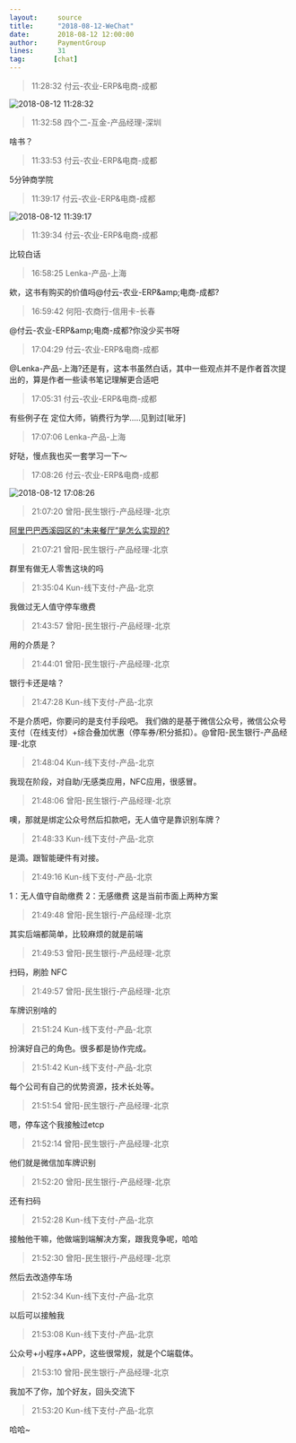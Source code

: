 ```yaml
---
layout:     source 
title:      "2018-08-12-WeChat"
date:       2018-08-12 12:00:00
author:     PaymentGroup
lines:      31 
tag:       [chat]
---
```

> 11:28:32  付云-农业-ERP&电商-成都  
   
![2018-08-12 11:28:32](http://static.cocolian.cn/img/201808/20180812_112832.png) 
   
> 11:32:58  四个二-互金-产品经理-深圳  
   
啥书？  
   
> 11:33:53  付云-农业-ERP&电商-成都  
   
5分钟商学院  
   
> 11:39:17  付云-农业-ERP&电商-成都  
   
![2018-08-12 11:39:17](http://static.cocolian.cn/img/201808/20180812_113917.png) 
   
> 11:39:34  付云-农业-ERP&电商-成都  
   
比较白话  
   
> 16:58:25  Lenka-产品-上海  
   
欸，这书有购买的价值吗@付云-农业-ERP&amp;amp;电商-成都?  
   
> 16:59:42  何阳-农商行-信用卡-长春  
   
@付云-农业-ERP&amp;amp;电商-成都?你没少买书呀  
   
> 17:04:29  付云-农业-ERP&电商-成都  
   
@Lenka-产品-上海?还是有，这本书虽然白话，其中一些观点并不是作者首次提出的，算是作者一些读书笔记理解更合适吧  
   
> 17:05:31  付云-农业-ERP&电商-成都  
   
有些例子在 定位大师，销费行为学.....见到过[呲牙]  
   
> 17:07:06  Lenka-产品-上海  
   
好哒，慢点我也买一套学习一下～  
   
> 17:08:26  付云-农业-ERP&电商-成都  
   
![2018-08-12 17:08:26](http://static.cocolian.cn/img/201808/20180812_170826.png) 
   
> 21:07:20  曾阳-民生银行-产品经理-北京  
   
[阿里巴巴西溪园区的“未来餐厅”是怎么实现的?](http://mp.weixin.qq.com/s?__biz=MzU0OTkwNjgzMw==&amp;amp;amp;mid=2247483739&amp;amp;amp;idx=1&amp;amp;amp;sn=947da7bd5088d3a02f960adc60571a8c&amp;amp;amp;chksm=fba9f1a5ccde78b38b85c77ab1d331d027bfac4421822e97f57a0416f9abb770f48352e9aa26&amp;amp;amp;mpshare=1&amp;amp;amp;scene=1&amp;amp;amp;srcid=08125YUiIETOnGfvGoOjRwVI#rd)  
   
> 21:07:21  曾阳-民生银行-产品经理-北京  
   
群里有做无人零售这块的吗  
   
> 21:35:04  Kun-线下支付-产品-北京  
   
我做过无人值守停车缴费  
   
> 21:43:57  曾阳-民生银行-产品经理-北京  
   
用的介质是？  
   
> 21:44:01  曾阳-民生银行-产品经理-北京  
   
银行卡还是啥？  
   
> 21:47:28  Kun-线下支付-产品-北京  
   
不是介质吧，你要问的是支付手段吧。 我们做的是基于微信公众号，微信公众号支付（在线支付）+综合叠加优惠（停车券/积分抵扣）。@曾阳-民生银行-产品经理-北京   
   
> 21:48:04  Kun-线下支付-产品-北京  
   
我现在阶段，对自助/无感类应用，NFC应用，很感冒。  
   
> 21:48:06  曾阳-民生银行-产品经理-北京  
   
噢，那就是绑定公众号然后扣款吧，无人值守是靠识别车牌？  
   
> 21:48:33  Kun-线下支付-产品-北京  
   
是滴。跟智能硬件有对接。  
   
> 21:49:16  Kun-线下支付-产品-北京  
   
1：无人值守自助缴费 2：无感缴费 这是当前市面上两种方案  
   
> 21:49:48  曾阳-民生银行-产品经理-北京  
   
其实后端都简单，比较麻烦的就是前端  
   
> 21:49:53  曾阳-民生银行-产品经理-北京  
   
扫码，刷脸 NFC  
   
> 21:49:57  曾阳-民生银行-产品经理-北京  
   
车牌识别啥的  
   
> 21:51:24  Kun-线下支付-产品-北京  
   
扮演好自己的角色。很多都是协作完成。  
   
> 21:51:42  Kun-线下支付-产品-北京  
   
每个公司有自己的优势资源，技术长处等。  
   
> 21:51:54  曾阳-民生银行-产品经理-北京  
   
嗯，停车这个我接触过etcp  
   
> 21:52:14  曾阳-民生银行-产品经理-北京  
   
他们就是微信加车牌识别  
   
> 21:52:20  曾阳-民生银行-产品经理-北京  
   
还有扫码  
   
> 21:52:28  Kun-线下支付-产品-北京  
   
接触他干嘛，他做端到端解决方案，跟我竞争呢，哈哈  
   
> 21:52:30  曾阳-民生银行-产品经理-北京  
   
然后去改造停车场  
   
> 21:52:34  Kun-线下支付-产品-北京  
   
以后可以接触我  
   
> 21:53:08  Kun-线下支付-产品-北京  
   
公众号+小程序+APP，这些很常规，就是个C端载体。  
   
> 21:53:10  曾阳-民生银行-产品经理-北京  
   
我加不了你，加个好友，回头交流下  
   
> 21:53:20  Kun-线下支付-产品-北京  
   
哈哈~  
   
